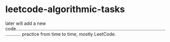 # leetcode-algorithmic-tasks

later will add a new code................................................................................................................................
practice from time to time,
mostly LeetCode.


